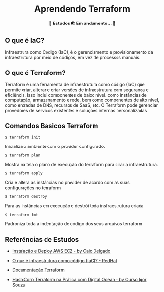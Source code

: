 <h1 align="center">Aprendendo Terraform</h1>

<h4 align="center"> 
	📖  Estudos 🌏 Em andamento...  📖
</h4>

## O que é IaC?
Infraestrura como Código (IaC), é o gerenciamento e provisionamento da infraestrutura por meio de códigos, em vez de processos manuais.

## O que é Terraform?
Terraform é uma ferramenta de infraestrutura como código (IaC) que permite criar, alterar e criar versões de infraestrutura com segurança e eficiência. Isso inclui componentes de baixo nível, como instâncias de computação, armazenamento e rede, bem como componentes de alto nível, como entradas de DNS, recursos de SaaS, etc. O Terraform pode gerenciar provedores de serviços existentes e soluções internas personalizadas

## Comandos Básicos Terraform
~~~shell
$ terraform init
~~~
Inicializa o ambiente com o provider configurado.

~~~shell
$ terraform plan
~~~
Mostra na tela o plano de execução do terraform para cirar a infraestrutura.

~~~shell
$ terraform apply
~~~
Cria e altera as instâncias no provider de acordo com as suas configurações no terraform

~~~shell
$ terraform destroy
~~~
Para as instâncias em execução e destrói toda insfraestrutura criada

~~~shell
$ terraform fmt
~~~
Padroniza toda a indentação de código dos seus arquivos terraform

## Referências de Estudos
* [Instalação e Deploy AWS EC2 - by Caio Delgado](https://www.youtube.com/watch?v=bYvdJKTwx_I&ab_channel=CaioDelgado)

* [O que é infraestrutura como código (IaC)? - RedHat](https://www.redhat.com/pt-br/topics/automation/what-is-infrastructure-as-code-iac)

* [Documentação Terraform](https://www.terraform.io/docs/index.html)

* [HashiCorp Terraform na Prática com Digital Ocean - by Curso Igor Souza](https://www.udemy.com/course/terraform-na-pratica/)

